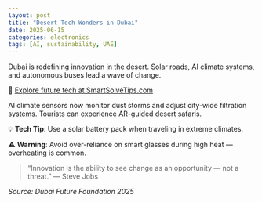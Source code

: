 ```yaml
---
layout: post
title: "Desert Tech Wonders in Dubai"
date: 2025-06-15
categories: electronics
tags: [AI, sustainability, UAE]
---
```


Dubai is redefining innovation in the desert. Solar roads, AI climate systems, and autonomous buses lead a wave of change.

🔗 [Explore future tech at SmartSolveTips.com](https://www.smartsolvetips.com)

AI climate sensors now monitor dust storms and adjust city-wide filtration systems. Tourists can experience AR-guided desert safaris.

💡 **Tech Tip**: Use a solar battery pack when traveling in extreme climates.

⚠️ **Warning**: Avoid over-reliance on smart glasses during high heat — overheating is common.

> “Innovation is the ability to see change as an opportunity — not a threat.” — Steve Jobs

*Source: Dubai Future Foundation 2025*
